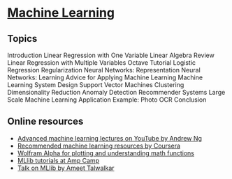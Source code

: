 # [Machine Learning](https://class.coursera.org/ml-008/)

## Topics


Introduction
Linear Regression with One Variable
Linear Algebra Review
Linear Regression with Multiple Variables
Octave Tutorial
Logistic Regression
Regularization
Neural Networks: Representation
Neural Networks: Learning
Advice for Applying Machine Learning
Machine Learning System Design
Support Vector Machines
Clustering
Dimensionality Reduction
Anomaly Detection
Recommender Systems
Large Scale Machine Learning
Application Example: Photo OCR
Conclusion


## Online resources

* [Advanced machine learning lectures on YouTube by Andrew Ng](https://www.youtube.com/course?list=ECA89DCFA6ADACE599)
* [Recommended machine learning resources by Coursera](https://share.coursera.org/wiki/index.php/ML:Useful_Resources)
* [Wolfram Alpha for plotting and understanding math functions](http://www.wolframalpha.com/input/?i=x+x^2+x^2*y+x^2*y^2+x^2*y^3+x^3*y+x^3*y^3)
* [MLlib tutorials at Amp Camp](http://ampcamp.berkeley.edu/5/)
* [Talk on MLlib by Ameet Talwalkar](https://www.youtube.com/watch?v=qSPqh7DiREM)
